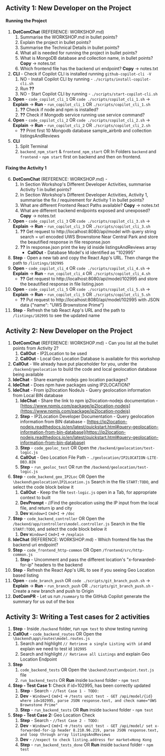 ## Activity 1: New Developer on the Project 

#### Running the Project
1. **DotComChat** (REFERENCE: WORKSHOP.md)
    1. Summarise the WORKSHOP.md in bullet points?
    2. Explain the project in bullet points? 
    3. Summarise the Technical Details in bullet points? 
    4. What all is needed for running the project in bullet points?
    5. What is MongoDB database and collection name, in bullet points? **Copy** -> notes.txt
    6. Which frontend file has the backend uri endpoint? **Copy** -> notes.txt
2. **CLI** - Check if Copilot CLI is installed running `github-copilot-cli -V` 
    1. NO - Install Copilot CLI by running - `./scripts/install-copilot-cli.sh`
    2. Run **??**    
    3. NO - Start Copilot CLI by running - `./scripts/start-copilot-cli.sh`
3. **Open** - `code_copilot_cli_1` OR `code ./scripts/copilot_cli_1.sh` -> **Explain** -> **Run** - `run_copilot_cli_1` OR `./scripts/copilot_cli_1.sh`
    1. **??** Check if node and npm is installed?
    2. **??** Check if Mongodb service running use service command?
4. **Open** - `code_copilot_cli_2` OR `code ./scripts/copilot_cli_2.sh` -> **Explain** -> **Run** - `run_copilot_cli_2` OR `./scripts/copilot_cli_2.sh` 
    - **??** Print first 10 Mongodb database sample_airbnb and collection listingsAndReviews
5. **CLI**
    1. Split Terminal
    2. `backend_npm_start` & `frontend_npm_start` OR In Folders `backend` and `frontend` - `npm start` first on backend and then on frontend.

#### Fixing the Activity 1
6.  **DotComChat** (REFERENCE: WORKSHOP.md) -
    1. In Section Workshop's Different Developer Activities, summarise Activity 1 in bullet points?
    2. In Section Workshop's Different Developer Activities, Activity 1, summarise the fix / requirement for Activity 1 in bullet points?
    3. What are different Frontend React Paths available? **Copy** -> notes.txt
    4. What are different backend endpoints exposed and unexposed? **Copy** -> notes.txt
8. **Open** - `code_copilot_cli_3` OR `code ./scripts/copilot_cli_3.sh` -> **Explain** -> **Run** - `run_copilot_cli_3` OR `./scripts/copilot_cli_3.sh`
    1.  **??** Get request to http://localhost:8080/api/model with query string search = url encoded UWS Brownstone Near Central Park and store the beautified response in file response.json
    2. **??** In response.json print the key id inside listingsAndReviews array
        - **CallOut** - Database Model's id identified as "102995"
9. **Step** - Open a new tab and copy the React App's URL. Then change the path to `/listings/102995`
10. **Open** - `code_copilot_cli_4` OR `code ./scripts/copilot_cli_4.sh` -> **Explain** -> **Run** - `run_copilot_cli_4` OR `./scripts/copilot_cli_4.sh`
    - **??** Get request to http://localhost:8080/api/model/102995 and store the beautified response in file listing.json
12. **Open** - `code_copilot_cli_5` OR `code ./scripts/copilot_cli_5.sh` -> **Explain** -> **Run** - `run_copilot_cli_5` OR `./scripts/copilot_cli_5.sh`
    - **??** Put request to http://localhost:8080/api/model/102995 with JSON data {"name": "UWS Brownstone Prime"}
14. **Step** - Refresh the tab React App's URL and the path to `/listings/102995` to see the updated name

## Activity 2: New Developer on the Project

1.  **DotComChat** (REFERENCE: WORKSHOP.md) - Can you list all the bullet points from Activity 2?
    1. **CallOut** - IP2Location to be used
    2. **CallOut** - Local Geo Location Database is available for this workshop
2. **CallOut** - We already have put placeholder for you, under the `/backend/geolocation` to build the code and local geolocation database being available
3. **IdeChat** - Share example nodejs geo location packages?
4. **IdeChat** - Does npm have packages using IP2LOCATION?
5. **IdeChat** - From ip2location NodeJs - Query geolocation information from Local BIN database
    1. **IdeChat** - Share the link to npm ip2location-nodejs documentation - [https://www.npmjs.com/package/ip2location-nodejs](https://www.npmjs.com/package/ip2location-nodejs)
    2. **Step** - IP2Location Developer Documentation - Query geolocation information from BIN database - [https://ip2location-nodejs.readthedocs.io/en/latest/quickstart.html#query-geolocation-information-from-bin-database](https://ip2location-nodejs.readthedocs.io/en/latest/quickstart.html#query-geolocation-information-from-bin-database)
    3. **Step** - `code_geoloc_test` OR Open the `/backend/geolocation/test-logic.js`
    4. **CallOut** - Geo Location File Path - `./geolocation/IP2LOCATION-LITE-DB3.BIN`
    5. **Step** - `run_geoloc_test` OR run the `/backend/geolocation/test-logic.js`
1. **Step** - `code_backend_geo_IP2Loc` OR Open the `\backend\geolocation\IP2Location.js` Search in the file `START:TODO`, and select the code block below it
    1. **CallOut** - Keep the file `test-logic.js` open in a Tab, for appropriate context to built 
    2. **DevPrompt** - //Find the geolocation using the IP input from the local file, and return ip and city
    3. **Dev** `Window+I` `Cmd+I` -> `/doc`
1. **Step** - `code_backend_controller` OR Open the `/backend/app/controllers\model.controller.js` Search in the file `START:TODO`, and select the code block below it
    1. **Dev** `Window+I` `Cmd+I` -> `/explain`
1. **IdeChat** (REFERENCE: WORKSHOP.md) - Which frontend file has the backend uri endpoint?
1. **Step** - `code_frontend_http-common` OR Open `/frontend/src/http-common.js`
    1. **Step** - Uncomment and pass the different location's "x-forwarded-for-ip" headers to the backend
1. **Step** - Refresh the React App's URL to see if you seeing Geo Location based listing
1. **Open** - `code_branch_push` OR `code ./scripts/git_branch_push.sh` -> **Explain** -> **Run** - `run_branch_push` OR `./scripts/git_branch_push.sh` - Create a new branch and push to Origin
1. **DotComPR** - Let us run `/summary` to the GitHub Copilot generate the summary for us out of the box

## Activity 3: Writing a Test cases for 2 activities
1. **Step** -  Inside `/backend` folder, run `npm test` to show testing running
2. **CallOut** - `code_backend_routes` OR Open the `\backend\app\routes\model.routes.js` 
    1. Search and highlight `// Retrieve a single Listing with id` and explain we need to test id `102995`
    2. Search and highlight `// Retrieve all Listings` and explain Geo Location Endpoint
4. **Step**
    1. `code_backend_tests` OR Open the `\backend\test\endpoint.test.js` file
    2. `run_backend_tests` OR **Run** inside `backend` folder - `npm test`
5. **Step - Test Case 1:** Check if id=102995, has been correctly updated
    1. **Step** -  Search - `//Test Case 1 - TODO:`
    2. **Dev** - `Window+I` `Cmd+I` -> `/tests unit test - GET /api/model/{id} where id=102995, parse JSON response.text, and check name="UWS Brownstone Prime"`
    3. **Step** -  `run_backend_tests` OR **Run** inside `backend` folder - `npm test`
6. **Step - Test Case 2:** Geo Location Check
    1. **Step** - Search - `//Test Case 2 - TODO:`
    2. **Dev** - `Window+I` `Cmd+I` -> `/tests unit test - GET /api/model/ set x-forwarded-for-ip header 8.210.96.219, parse JSON response.text, and loop through array listingsAndReviews`
    3. **Dev** - `//expect to check listing.address for market=Hong Kong`
    4. **Step** -  `run_backend_tests_done` OR **Run** inside `backend` folder - `npm test`

